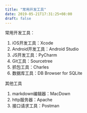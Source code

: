 ```yaml
---
title: "常用开发工具"
date: 2019-05-21T17:31:25+08:00
draft: false
---
```


常用开发工具：

1. iOS开发工具：Xcode
2. Android开发工具：Android Studio
3. JS开发工具：PyCharm
4. Git工具：Sourcetree
5. 抓包工具：Charles
6. 数据库工具：DB Browser for SQLite

其他工具

1. markdown编辑器：MacDown
2. http服务器：Apache
3. 接口请求工具：Postman